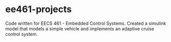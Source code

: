 # ee461-projects
Code written for EECS 461 - Embedded Control Systems. Created a simulink model that models a simple vehicle and implements an adaptive cruise control system. 
